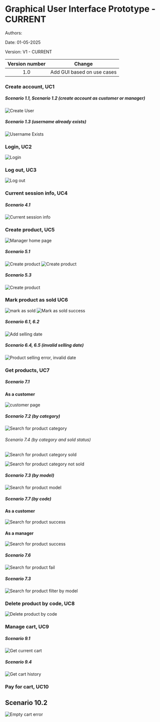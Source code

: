# Graphical User Interface Prototype - CURRENT

Authors: 

Date: 01-05-2025

Version: V1 - CURRENT

| Version number |           Change           |
|:--------------:|:--------------------------:|
|      1.0       | Add GUI based on use cases | 


### Create account, UC1
##### Scenario 1.1, Scenario 1.2 (create account as customer or manager)
![Create User](assets/img/V1/GUI/1.1-create-user.png)

##### Scenario 1.3 (username already exists)
![Username Exists](assets/img/V1/GUI/1.3-username-exists.png)

### Login, UC2

![Login](assets/img/V1/GUI/2-login.png)

### Log out, UC3
![Log out](assets/img/V1/GUI/4.1-current-session-info.png)

### Current session info, UC4

##### Scenario 4.1

![Current session info](assets/img/V1/GUI/4.1-current-session-info.png)

### Create product, UC5
![Manager home page](assets/img/V1/GUI/5-manager-home-page.png)

##### Scenario 5.1
![Create product](assets/img/V1/GUI/5-create-product.png)
![Create product](assets/img/V1/GUI/5.1-create-product.png)

##### Scenario 5.3

![Create product](assets/img/V1/GUI/5.3-register-arrivals.png)

### Mark product as sold UC6
![mark as sold](assets/img/V1/GUI/7.7-manager-product-search-by-code.png)
![Mark as sold success](assets/img/V1/GUI/6-sale-approved.png)
##### Scenario 6.1, 6.2
![Add selling date](assets/img/V1/GUI/5-add-selling-date.png)

##### Scenario 6.4, 6.5 (invalid selling date)
![Product selling error, invalid date](assets/img/V1/GUI/6-sell-error.png)

### Get products, UC7

##### Scenario 7.1 
#### As a customer
![customer page](assets/img/V1/GUI/7.1-customer-home-page.png)

##### Scenario 7.2 (by category)

![Search for product category](assets/img/V1/GUI/7.2-product-category.png)

###### Scenario 7.4 (by category and sold status)

![Search for product category sold](assets/img/V1/GUI/7.4-product-cat-sold.png)

![Search for product category not sold](assets/img/V1/GUI/7.4-product-cat-not-sold.png)

##### Scenario 7.3 (by model)
![Search for product model](assets/img/V1/GUI/7.3-product-model.png)

##### Scenario 7.7 (by code)
#### As a customer 
![Search for product success](assets/img/V1/GUI/7.7-product-by-code.png)
#### As a manager
![Search for product success](assets/img/V1/GUI/7.7-manager-product-search-by-code.png)

##### Scenario 7.6
![Search for product fail](assets/img/V1/GUI/7.6-product-search-error.png)

##### Scenario 7.3
![Search for product filter by model](assets/img/V1/GUI/7.3-product-model.png)

### Delete product by code, UC8
![Delete product by code](assets/img/V1/GUI/7.7-manager-product-search-by-code.png)

### Manage cart, UC9

##### Scenario 9.1
![Get current cart](assets/img/V1/GUI/9.1-current-cart.png)

##### Scenario 9.4
![Get cart history](assets/img/V1/GUI/9.4-cart-history.png)

### Pay for cart, UC10
## Scenario 10.2
![Empty cart error](assets/img/V1/GUI/10.1-empty-cart-error.png)



